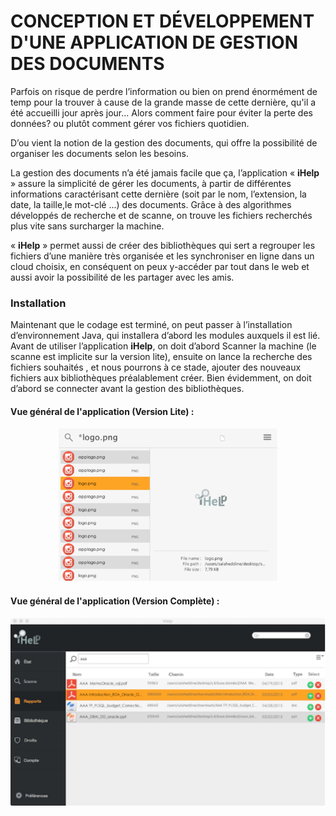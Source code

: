 # CONCEPTION ET DÉVELOPPEMENT D'UNE APPLICATION DE GESTION DES DOCUMENTS 

Parfois on risque de perdre l’information ou bien on prend énormément de temp pour la trouver à cause de la grande masse de cette dernière, qu'il a été accueilli jour après jour... Alors comment faire pour éviter la perte des données? ou plutôt comment gérer vos fichiers quotidien. 

D’ou vient la notion de la gestion des documents, qui offre la possibilité de organiser les documents selon les besoins.

La gestion des documents n’a été jamais facile que ça, l’application « **iHelp** » assure la simplicité de gérer les documents, à partir de différentes informations caractérisant cette dernière (soit par le nom, l’extension, la date, la taille,le mot-clé ...) des documents. Grâce à des algorithmes développés de recherche et de scanne, on trouve les fichiers recherchés plus vite sans surcharger la machine. 

« **iHelp** » permet aussi de créer des bibliothèques qui sert a regrouper les fichiers d’une manière très organisée et les synchroniser en ligne dans un cloud choisix, en conséquent on peux y-accéder par tout dans le web et aussi avoir la possibilité de les partager avec les amis. 


###  Installation
Maintenant que le codage est terminé, on peut passer à l’installation d’environnement Java, qui installera d’abord les modules auxquels il est lié. Avant de utiliser l’application **iHelp**, on doit d’abord Scanner la machine (le scanne est implicite sur la version lite), ensuite on lance la recherche des fichiers souhaités , et nous pourrons à ce stade, ajouter des nouveaux fichiers aux bibliothèques préalablement créer.
Bien évidemment, on doit d’abord se connecter avant la gestion des bibliothèques.

#### Vue général de l'application (Version Lite) : 
<p align="center">
  <img src="./imgs/VersionLite.png" width="350" title="Version Lite">
</p>

#### Vue général de l'application (Version Complète) :
<p align="center">
  <img src="./imgs/VersionComplete.png" width="550" title="Version Complète">
</p>
